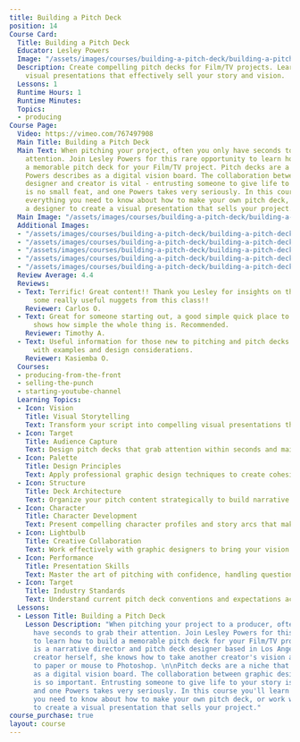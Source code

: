 ```yaml
---
title: Building a Pitch Deck
position: 14
Course Card:
  Title: Building a Pitch Deck
  Educator: Lesley Powers
  Image: "/assets/images/courses/building-a-pitch-deck/building-a-pitch-deck.jpg"
  Description: Create compelling pitch decks for Film/TV projects. Learn to craft
    visual presentations that effectively sell your story and vision.
  Lessons: 1
  Runtime Hours: 1
  Runtime Minutes: 
  Topics:
  - producing
Course Page:
  Video: https://vimeo.com/767497908
  Main Title: Building a Pitch Deck
  Main Text: When pitching your project, often you only have seconds to grab someone's
    attention. Join Lesley Powers for this rare opportunity to learn how to build
    a memorable pitch deck for your Film/TV project. Pitch decks are a niche that
    Powers describes as a digital vision board. The collaboration between graphic
    designer and creator is vital - entrusting someone to give life to your story
    is no small feat, and one Powers takes very seriously. In this course you'll learn
    everything you need to know about how to make your own pitch deck, or work with
    a designer to create a visual presentation that sells your project.
  Main Image: "/assets/images/courses/building-a-pitch-deck/building-a-pitch-deck-1.jpg"
  Additional Images:
  - "/assets/images/courses/building-a-pitch-deck/building-a-pitch-deck-2.jpg"
  - "/assets/images/courses/building-a-pitch-deck/building-a-pitch-deck-3.jpg"
  - "/assets/images/courses/building-a-pitch-deck/building-a-pitch-deck-4.jpg"
  - "/assets/images/courses/building-a-pitch-deck/building-a-pitch-deck-5.jpg"
  - "/assets/images/courses/building-a-pitch-deck/building-a-pitch-deck-6.jpg"
  Review Average: 4.4
  Reviews:
  - Text: Terrific! Great content!! Thank you Lesley for insights on this topic. Got
      some really useful nuggets from this class!!
    Reviewer: Carlos O.
  - Text: Great for someone starting out, a good simple quick place to start. She
      shows how simple the whole thing is. Recommended.
    Reviewer: Timothy A.
  - Text: Useful information for those new to pitching and pitch decks. Clear walkthrough
      with examples and design considerations.
    Reviewer: Kasiemba O.
  Courses:
  - producing-from-the-front
  - selling-the-punch
  - starting-youtube-channel
  Learning Topics:
  - Icon: Vision
    Title: Visual Storytelling
    Text: Transform your script into compelling visual presentations that immediately communicate your project's tone and style.
  - Icon: Target
    Title: Audience Capture
    Text: Design pitch decks that grab attention within seconds and maintain engagement throughout your entire presentation.
  - Icon: Palette
    Title: Design Principles
    Text: Apply professional graphic design techniques to create cohesive, memorable pitch decks that stand out from the competition.
  - Icon: Structure
    Title: Deck Architecture
    Text: Organize your pitch content strategically to build narrative tension and deliver maximum impact at key moments.
  - Icon: Character
    Title: Character Development
    Text: Present compelling character profiles and story arcs that make producers emotionally invested in your project.
  - Icon: Lightbulb
    Title: Creative Collaboration
    Text: Work effectively with graphic designers to bring your vision to life while maintaining creative control and authenticity.
  - Icon: Performance
    Title: Presentation Skills
    Text: Master the art of pitching with confidence, handling questions, and adapting your presentation to different audience types.
  - Icon: Target
    Title: Industry Standards
    Text: Understand current pitch deck conventions and expectations across different platforms, genres, and production scales.
  Lessons:
  - Lesson Title: Building a Pitch Deck
    Lesson Description: "When pitching your project to a producer, often you only
      have seconds to grab their attention. Join Lesley Powers for this rare opportunity
      to learn how to build a memorable pitch deck for your Film/TV project. Powers
      is a narrative director and pitch deck designer based in Los Angeles. As a content
      creator herself, she knows how to take another creator's vision and put pen
      to paper or mouse to Photoshop. \n\nPitch decks are a niche that Powers describes
      as a digital vision board. The collaboration between graphic designer and creator
      is so important. Entrusting someone to give life to your story is no small feat,
      and one Powers takes very seriously. In this course you'll learn everything
      you need to know about how to make your own pitch deck, or work with a designer
      to create a visual presentation that sells your project."
course_purchase: true
layout: course
---
```



